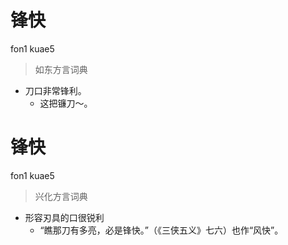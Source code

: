 # 锋快
fon1 kuae5
> 如东方言词典
- 刀口非常锋利。
  - 这把镰刀～。

# 锋快
fon1 kuae5
> 兴化方言词典
- 形容刃具的口很锐利
  - “瞧那刀有多亮，必是锋快。”（《三侠五义》七六）也作“风快”。
